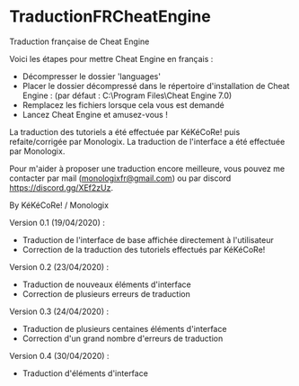# TraductionFRCheatEngine
Traduction française de Cheat Engine

Voici les étapes pour mettre Cheat Engine en français :

- Décompresser le dossier 'languages'
- Placer le dossier décompressé dans le répertoire d'installation de Cheat Engine : (par défaut : C:\Program Files\Cheat Engine 7.0)
- Remplacez les fichiers lorsque cela vous est demandé
- Lancez Cheat Engine et amusez-vous !

La traduction des tutoriels a été effectuée par KéKéCoRe! puis refaite/corrigée par Monologix.
La traduction de l'interface a été effectuée par Monologix.

Pour m'aider à proposer une traduction encore meilleure, vous pouvez me contacter par mail (monologixfr@gmail.com) ou par discord https://discord.gg/XEf2zUz.

By KéKéCoRe! / Monologix

Version 0.1  (19/04/2020) :
- Traduction de l'interface de base affichée directement à l'utilisateur
- Correction de la traduction des tutoriels effectués par KéKéCoRe!

Version 0.2 (23/04/2020) :
- Traduction de nouveaux éléments d'interface
- Correction de plusieurs erreurs de traduction

Version 0.3 (24/04/2020) :
- Traduction de plusieurs centaines éléments d'interface
- Correction d'un grand nombre d'erreurs de traduction

Version 0.4 (30/04/2020) :
- Traduction d'éléments d'interface

